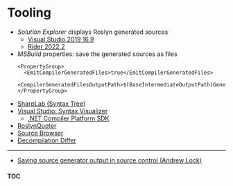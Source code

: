 # Tooling

- _Solution Explorer_ displays Roslyn generated sources
  - [Visual Studio 2019 16.9](https://docs.microsoft.com/en-us/visualstudio/releases/2019/release-notes-v16.9)
  - [Rider 2022.2](https://www.jetbrains.com/rider/whatsnew/2022-2/)
- _MSBuild_ properties: save the generated sources as files
  ```
  <PropertyGroup>
    <EmitCompilerGeneratedFiles>true</EmitCompilerGeneratedFiles>
    <CompilerGeneratedFilesOutputPath>$(BaseIntermediateOutputPath)Generated</CompilerGeneratedFilesOutputPath>
  </PropertyGroup>
  ```
- [SharpLab (Syntax Tree)](https://sharplab.io/)
- [Visual Studio: Syntax Visualizer](https://docs.microsoft.com/en-us/dotnet/csharp/roslyn-sdk/syntax-visualizer)
  - [.NET Compiler Platform SDK](https://docs.microsoft.com/en-us/dotnet/csharp/roslyn-sdk/)
- [RoslynQuoter](https://roslynquoter.azurewebsites.net/)
- [Source Browser](https://sourceroslyn.io/)
- [Decompilation Differ](https://wengier.com/DecompilationDiffer/)

---
- [Saving source generator output in source control (Andrew Lock)](https://andrewlock.net/creating-a-source-generator-part-6-saving-source-generator-output-in-source-control/)

#### [TOC](./Content.md)
